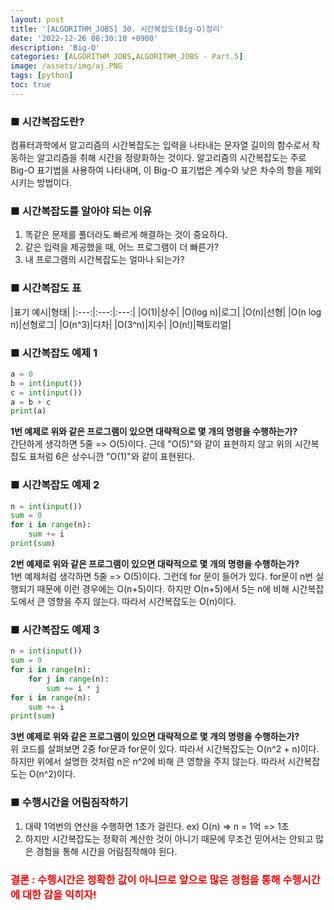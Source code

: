 ```yaml
---
layout: post
title: '[ALGORITHM_JOBS] 30. 시간복잡도(Big-O)정리'
date: '2022-12-26 08:30:10 +0900'
description: 'Big-O'
categories: [ALGORITHM_JOBS,ALGORITHM_JOBS - Part.5]
image: /assets/img/aj.PNG
tags: [python]
toc: true
---
```

### <b>■ 시간복잡도란?</b>
컴퓨터과학에서 알고리즘의 시간복잡도는 입력을 나타내는 문자열 길이의 함수로서 작동하는 알고리즘을 취해 시간을 정량화하는 것이다.
알고리즘의 시간복잡도는 주로 Big-O 표기법을 사용하여 나타내며, 이 Big-O 표기법은 계수와 낮은 차수의 항을 제외시키는 방법이다.

### <b>■ 시간복잡도를 알아야 되는 이유</b>
1. 똑같은 문제를 풀더라도 빠르게 해결하는 것이 중요하다.
2. 같은 입력을 제공했을 때, 어느 프로그램이 더 빠른가?
3. 내 프로그램의 시간복잡도는 얼마나 되는가?

### <b>■ 시간복잡도 표</b>

|표기 예시|형태|
|:---:|:---:|:---:|
|O(1)|상수|
|O(log n)|로그|
|O(n)|선형|
|O(n log n)|선형로그|
|O(n^3)|다차|
|O(3^n)|지수|
|O(n!)|팩토리얼|

### <b>■ 시간복잡도 예제 1</b>
<div markdown="1">

~~~python
a = 0 
b = int(input())
c = int(input())
a = b + c 
print(a)
~~~
</div>

<b>1번 예제로 위와 같은 프로그램이 있으면 대략적으로 몇 개의 명령을 수행하는가?<br></b>
간단하게 생각하면 5줄 => O(5)이다. 근데 "O(5)"와 같이 표현하지 않고 위의 시간복잡도 표처럼 6은 상수니깐 "O(1)"와 같이 표현된다.

### <b>■ 시간복잡도 예제 2</b>
<div markdown="1">

~~~python
n = int(input())
sum = 0
for i in range(n):
    sum += i
print(sum)
~~~
</div>

<b>2번 예제로 위와 같은 프로그램이 있으면 대략적으로 몇 개의 명령을 수행하는가?<br></b>
1번 예제처럼 생각하면 5줄 => O(5)이다. 그런데 for 문이 들어가 있다. for문이 n번 실행되기 때문에 이런 경우에는 O(n+5)이다.
하지만 O(n+5)에서 5는 n에 비해 시간복잡도에서 큰 영향을 주지 않는다. 따라서 시간복잡도는 O(n)이다.

### <b>■ 시간복잡도 예제 3</b>
<div markdown="1">

~~~python
n = int(input())
sum = 0
for i in range(n):
    for j in range(n):
        sum += i * j
for i in range(n):
    sum += i
print(sum)
~~~
</div>

<b>3번 예제로 위와 같은 프로그램이 있으면 대략적으로 몇 개의 명령을 수행하는가?<br></b>
위 코드를 살펴보면 2중 for문과 for문이 있다. 따라서 시간복잡도는 O(n^2 + n)이다. 하지만 위에서 설명한 것처럼 n은 n^2에 비해 큰 영향을 주지 않는다.
따라서 시간복잡도는 O(n^2)이다.

### <b>■ 수행시간을 어림짐작하기</b>
1. 대략 1억번의 연산을 수행하면 1초가 걸린다. ex) O(n) => n = 1억 => 1초<br>
2. 하지만 시간복잡도는 정확히 계산한 것이 아니기 때문에 무조건 믿어서는 안되고 많은 경험을 통해 시간을 어림짐작해야 된다.<br>

### <b style="color:red">결론 : 수행시간은 정확한 값이 아니므로 앞으로 많은 경험을 통해 수행시간에 대한 감을 익히자!</b>